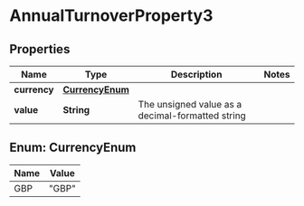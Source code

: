 

# AnnualTurnoverProperty3


## Properties

| Name | Type | Description | Notes |
|------------ | ------------- | ------------- | -------------|
|**currency** | [**CurrencyEnum**](#CurrencyEnum) |  |  |
|**value** | **String** | The unsigned value as a decimal-formatted string |  |



## Enum: CurrencyEnum

| Name | Value |
|---- | -----|
| GBP | &quot;GBP&quot; |



